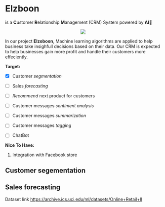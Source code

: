 # Elzboon 

is a **C**ustomer **R**elationship **M**anagement (CRM) System powered by **AI**🤖
<div align="center"> <img src="https://i.ibb.co/fvm1cGV/ElzobV2.png"/></div>

In our project **Elzoboon**, Machine learning algorithms are applied to help business take insighfull decisions based on their data. Our CRM is expected to help businesses gain more profit and handle their customers more effeciently. 

**Target:**
- [x] Customer *segmentation* 
- [ ] Sales *forecasting*
- [ ] *Recommend* next product for customers
- [ ] Customer messages *sentiment analysis*
- [ ] Customer messages *summarization*
- [ ] Customer messages *tagging*
- [ ] ChatBot


**Nice To Have:**
1. Integration with Facebook store

## Customer segementation 

## Sales forecasting 



Dataset link https://archive.ics.uci.edu/ml/datasets/Online+Retail+II

